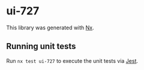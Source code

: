 # ui-727

This library was generated with [Nx](https://nx.dev).

## Running unit tests

Run `nx test ui-727` to execute the unit tests via [Jest](https://jestjs.io).
